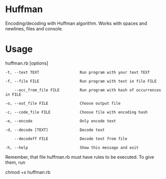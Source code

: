 Huffman
=======

Encoding/decoding with Huffman algorithm. Works with spaces and newlines, files and console.

Usage
=====

huffman.rb [options]

    -t, --text TEXT                  Run program with your text TEXT

    -f, --file FILE                  Run program with text in file FILE

        --occ_from_file FILE         Run program with hash of occurrences in FILE

    -o, --out_file FILE              Choose output file

    -c, --code_file FILE             Choose file with encoding hash

    -e, --encode                     Only encode text

    -d, --decode [TEXT]              Decode text

        --decodeff FILE              Decode text from file

    -h, --help                       Show this message and exit

Remember, that file huffman.rb must have rules to be executed. To give them, run
  
  chmod +x huffman.rb
